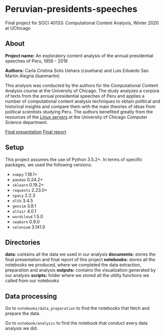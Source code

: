 # Peruvian-presidents-speeches

Final project for SOCI 40133: Computational Content Analysis, Winter 2020 at UChicago

## About

**Project name:** An exploratory content analysis of the annual presidential speeches of Peru, 1956 - 2019

**Authors:** Carla Cristina Solis Uehara (csuehara) and Luis Eduardo San Martin Alegria (lsanmartin)

This analysis was conducted by the authors for the Computational Content Analysis course at the University of Chicago. The study analyzes a corpora of texts from the annual presidential speeches of Peru and applies a number of computational content analysis techniques to obtain political and historical insights and compare them with the main theories of ideas from political scientists studying Peru. The authors benefited greatly from the resources of the [Linux servers](https://howto.cs.uchicago.edu/techstaff:slurm) at the University of Chicago Computer Science department.

[Final presentation](https://github.com/ccsuehara/Peruvian-presidents-speeches/blob/master/documents/Exploratory%20content%20analysis%20of%20the%20presidential%20speeches%20of%20Peru%2C%201956-2019.pdf)
[Final report](https://github.com/ccsuehara/Peruvian-presidents-speeches/blob/master/documents/final-report_Exploratory_Content_Analysis___Peru_Presidential_Speeches.pdf)

## Setup

This project assumes the use of Python 3.5.2+. In terms of specific packages, we used the following versions:

* `numpy` 1.18.1+
* `pandas` 0.24.2+
* `sklearn` 0.19.2+
* `requests` 2.23.0+
* `spacy` 2.2.3
* `nltk` 3.4.5
* `gensim` 3.8.1
* `altair` 4.0.1
* `wordcloud` 1.5.0
* `seaborn` 0.9.0
* `selenium` 3.141.0

## Directories

**data:** contains all the data we used in our analysis
**documents:** stores the final presentation and final report of this project
**notebooks:** stores all the notebooks we produced, where we completed the data extraction, preparation and analysis
**outputs:** contains the visualization generated by our analysis
**scripts:** folder where we stored all the utility functions we called from our notebooks

## Data processing

Go to `notebooks/data_preparation` to find the notebooks that fetch and prepare the data.

Go to `notebook/analysis` to find the notebook that conduct every data analysis we did.